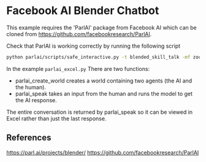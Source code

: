 # Facebook AI Blender Chatbot

This example requires the 'ParlAI' package from Facebook AI which can be cloned
from https://github.com/facebookresearch/ParlAI.

Check that ParlAI is working correctly by running the following script

```bash
python parlai/scripts/safe_interactive.py -t blended_skill_talk -mf zoo:blender/blender_90M/model
```

In the example `parlai_excel.py` There are two functions:

- parlai_create_world creates a world containing two agents (the AI and the human).
- parlai_speak takes an input from the human and runs the model to get the AI response.

The entire conversation is returned by parlai_speak so it can be viewed in Excel
rather than just the last response.

## References

https://parl.ai/projects/blender/
https://github.com/facebookresearch/ParlAI
